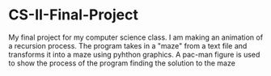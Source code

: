 # CS-II-Final-Project
My final project for my computer science class. I am making an animation of a recursion process. The program takes in a "maze"
from a text file and transforms it into a maze using pyhthon graphics. A pac-man figure is used to show the process of the program
finding the solution to the maze
